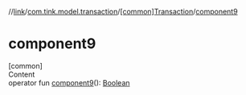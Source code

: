 //[link](../../index.md)/[com.tink.model.transaction](../index.md)/[[common]Transaction](index.md)/[component9](component9.md)



# component9  
[common]  
Content  
operator fun [component9](component9.md)(): [Boolean](https://kotlinlang.org/api/latest/jvm/stdlib/kotlin/-boolean/index.html)  



